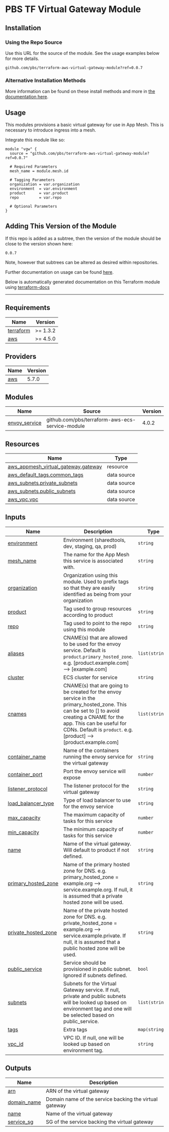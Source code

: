 # PBS TF Virtual Gateway Module

## Installation

### Using the Repo Source

Use this URL for the source of the module. See the usage examples below for more details.

```hcl
github.com/pbs/terraform-aws-virtual-gateway-module?ref=0.0.7
```

### Alternative Installation Methods

More information can be found on these install methods and more in [the documentation here](./docs/general/install).

## Usage

This modules provisions a basic virtual gateway for use in App Mesh. This is necessary to introduce ingress into a mesh.

Integrate this module like so:

```hcl
module "vgw" {
  source = "github.com/pbs/terraform-aws-virtual-gateway-module?ref=0.0.7"

  # Required Parameters
  mesh_name = module.mesh.id

  # Tagging Parameters
  organization = var.organization
  environment  = var.environment
  product      = var.product
  repo         = var.repo

  # Optional Parameters
}
```

## Adding This Version of the Module

If this repo is added as a subtree, then the version of the module should be close to the version shown here:

`0.0.7`

Note, however that subtrees can be altered as desired within repositories.

Further documentation on usage can be found [here](./docs).

Below is automatically generated documentation on this Terraform module using [terraform-docs][terraform-docs]

---

[terraform-docs]: https://github.com/terraform-docs/terraform-docs

## Requirements

| Name | Version |
|------|---------|
| <a name="requirement_terraform"></a> [terraform](#requirement\_terraform) | >= 1.3.2 |
| <a name="requirement_aws"></a> [aws](#requirement\_aws) | >= 4.5.0 |

## Providers

| Name | Version |
|------|---------|
| <a name="provider_aws"></a> [aws](#provider\_aws) | 5.7.0 |

## Modules

| Name | Source | Version |
|------|--------|---------|
| <a name="module_envoy_service"></a> [envoy\_service](#module\_envoy\_service) | github.com/pbs/terraform-aws-ecs-service-module | 4.0.2 |

## Resources

| Name | Type |
|------|------|
| [aws_appmesh_virtual_gateway.gateway](https://registry.terraform.io/providers/hashicorp/aws/latest/docs/resources/appmesh_virtual_gateway) | resource |
| [aws_default_tags.common_tags](https://registry.terraform.io/providers/hashicorp/aws/latest/docs/data-sources/default_tags) | data source |
| [aws_subnets.private_subnets](https://registry.terraform.io/providers/hashicorp/aws/latest/docs/data-sources/subnets) | data source |
| [aws_subnets.public_subnets](https://registry.terraform.io/providers/hashicorp/aws/latest/docs/data-sources/subnets) | data source |
| [aws_vpc.vpc](https://registry.terraform.io/providers/hashicorp/aws/latest/docs/data-sources/vpc) | data source |

## Inputs

| Name | Description | Type | Default | Required |
|------|-------------|------|---------|:--------:|
| <a name="input_environment"></a> [environment](#input\_environment) | Environment (sharedtools, dev, staging, qa, prod) | `string` | n/a | yes |
| <a name="input_mesh_name"></a> [mesh\_name](#input\_mesh\_name) | The name for the App Mesh this service is associated with. | `string` | n/a | yes |
| <a name="input_organization"></a> [organization](#input\_organization) | Organization using this module. Used to prefix tags so that they are easily identified as being from your organization | `string` | n/a | yes |
| <a name="input_product"></a> [product](#input\_product) | Tag used to group resources according to product | `string` | n/a | yes |
| <a name="input_repo"></a> [repo](#input\_repo) | Tag used to point to the repo using this module | `string` | n/a | yes |
| <a name="input_aliases"></a> [aliases](#input\_aliases) | CNAME(s) that are allowed to be used for the envoy service. Default is `product`.`primary_hosted_zone`. e.g. [product.example.com] --> [example.com] | `list(string)` | `null` | no |
| <a name="input_cluster"></a> [cluster](#input\_cluster) | ECS cluster for service | `string` | `null` | no |
| <a name="input_cnames"></a> [cnames](#input\_cnames) | CNAME(s) that are going to be created for the envoy service in the primary\_hosted\_zone. This can be set to [] to avoid creating a CNAME for the app. This can be useful for CDNs. Default is `product`. e.g. [product] --> [product.example.com] | `list(string)` | `null` | no |
| <a name="input_container_name"></a> [container\_name](#input\_container\_name) | Name of the containers running the envoy service for the virtual gateway | `string` | `"envoy"` | no |
| <a name="input_container_port"></a> [container\_port](#input\_container\_port) | Port the envoy service will expose | `number` | `8080` | no |
| <a name="input_listener_protocol"></a> [listener\_protocol](#input\_listener\_protocol) | The listener protocol for the virtual gateway | `string` | `"http"` | no |
| <a name="input_load_balancer_type"></a> [load\_balancer\_type](#input\_load\_balancer\_type) | Type of load balancer to use for the envoy service | `string` | `"network"` | no |
| <a name="input_max_capacity"></a> [max\_capacity](#input\_max\_capacity) | The maximum capacity of tasks for this service | `number` | `2` | no |
| <a name="input_min_capacity"></a> [min\_capacity](#input\_min\_capacity) | The minimum capacity of tasks for this service | `number` | `1` | no |
| <a name="input_name"></a> [name](#input\_name) | Name of the virtual gateway. Will default to product if not defined. | `string` | `null` | no |
| <a name="input_primary_hosted_zone"></a> [primary\_hosted\_zone](#input\_primary\_hosted\_zone) | Name of the primary hosted zone for DNS. e.g. primary\_hosted\_zone = example.org --> service.example.org. If null, it is assumed that a private hosted zone will be used. | `string` | `null` | no |
| <a name="input_private_hosted_zone"></a> [private\_hosted\_zone](#input\_private\_hosted\_zone) | Name of the private hosted zone for DNS. e.g. private\_hosted\_zone = example.org --> service.example.private. If null, it is assumed that a public hosted zone will be used. | `string` | `null` | no |
| <a name="input_public_service"></a> [public\_service](#input\_public\_service) | Service should be provisioned in public subnet. Ignored if subnets defined. | `bool` | `true` | no |
| <a name="input_subnets"></a> [subnets](#input\_subnets) | Subnets for the Virtual Gateway service. If null, private and public subnets will be looked up based on environment tag and one will be selected based on public\_service. | `list(string)` | `null` | no |
| <a name="input_tags"></a> [tags](#input\_tags) | Extra tags | `map(string)` | `{}` | no |
| <a name="input_vpc_id"></a> [vpc\_id](#input\_vpc\_id) | VPC ID. If null, one will be looked up based on environment tag. | `string` | `null` | no |

## Outputs

| Name | Description |
|------|-------------|
| <a name="output_arn"></a> [arn](#output\_arn) | ARN of the virtual gateway |
| <a name="output_domain_name"></a> [domain\_name](#output\_domain\_name) | Domain name of the service backing the virtual gateway |
| <a name="output_name"></a> [name](#output\_name) | Name of the virtual gateway |
| <a name="output_service_sg"></a> [service\_sg](#output\_service\_sg) | SG of the service backing the virtual gateway |
